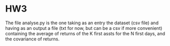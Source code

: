 # HW3
The file analyse.py is the one taking as an entry the dataset (csv file) and having as an output a file (txt for now, but can be a csv if more convenient) containing the average of returns of the K first assts for the N first days, and the covariance of returns.
